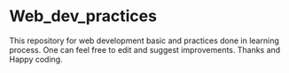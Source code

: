 # Web_dev_practices
This repository for web development basic and practices done in learning process. One can feel free to edit and suggest improvements. Thanks and Happy coding.
